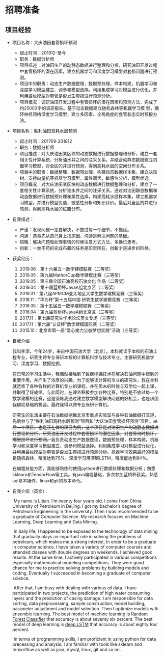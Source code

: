 # 招聘准备

## 项目经验

- 项目名称：大庆油田套管损坏预测
  - 起止时间：201812-至今
  - 职务：数据分析师
  - 项目描述：对油田生产的动静态数据进行整理和分析，研究油田开发过程中套管损坏的潜在因素，建立机器学习和深度学习模型对套损问题进行预测。
  - 项目中的职责：动态生产数据整理，数据预处理，样本构建，机器学习和深度学习模型建立、调参和模型选择。利用集成学习对模型进行优化，并利用最优模型对套管是否发生套损进行预测分析。
  - 项目概况：调研油田开发过程中套管损坏的潜在因素和预测方法，完成了约25000字的调研报告。基于动态数据建立随机森林等机器学习模
    型，循环神经网络深度学习模型，建立多因素、全局角度的套管状态实时预报方法。
  
- 项目名称：胜利油田高耗水层预测 
  - 起止时间：201709-201812
  - 职务：数据分析师
  - 项目描述：对大庆油田某区块的动态数据进行数据整理和分析，建立一套相关性计算系统，分析油水井之间的注采关系。并结合动静态数据建立机器学习模型，对全区的井进行预测，得到高耗水层的空间分布关系。
  - 项目中的职责：数据整理，数据预处理，构建动态数据样本集，建立决策树、支持向量机等机器学习模型，属性调优，敏感性分析，模型优选。
  - 项目概况：对大庆油田某区块的动态数据进行数据整理和分析，建立了一套相关性计算系统，分析油水井之间的注采关系。通过对油田静态数据和动态数据进行数据预处理和属性选择，构建高耗水层样本集，建立机器学习模型，并进行模型优选，敏感性分析和知识评价。最后对全区的井进行预测，得到高耗水层的位置分布。

- 自我描述：
  - 严谨：发现问题一定要解决，不放过每一个细节，不拖延。
  - 沟通：遇事先从自己身上找原因，沟通是解决问题的基础。
  - 韬晦：解决问题和处理事情的时候注意方式方法，多换位思考。
  - 创新：一丝不苟的完成布置的任务是职责所在，创新才是进步的阶梯。
  
- 获奖经历：
  1. 2019.06：第十六届五一数学建模联赛（二等奖）
  2. 2019.05：第九届MathorCup数学建模比赛（三等奖）
  3. 2019.05：第三届全国石油高校石油文化 作品（二等奖）
  4. 2019.04：第十届蓝桥杯JavaA组北京区（二等奖）
  5. 2019.01：第八届APMCM亚太地区大学生数学建模竞赛（三等奖）
  6. 2018.11：“华为杯”第十五届中国 研究生数学建模竞赛（三等奖）
  7. 2018.05：第十五届五一数学建模联赛（二等奖）
  8. 2018.04：第九届蓝桥杯JavaA组北京区（三等奖）
  9. 2017.11：第七届研究生学术论坛英文专场（三等奖）
  10. 2017.11：第六届“认证杯”数学建模国际赛（二等奖）
  11. 2015.10：北京市第一届“爱心接力公益梦想实践”活动（三等奖）
  
- 自我介绍

  ​		我叫李添，今年24岁，来自中国石油大学（北京）。本科就读于本校的石油工程专业，研究生跨专业保研本校的计算机科学与技术专业。主要研究机器学习、深度学习、数据挖掘。

  ​		在日常的学习生活中，我偶然接触到了数据挖掘技术在解决石油问题中起到的重要作用，并产生了浓厚的兴趣。为了能够读计算机专业的研究生，我在本科就选修了各种各样的计算机专业的课程，并在周末的时候与双学位一起上课，并取得了好成绩。与此同时，在课外积极参加各种比赛，特别是不放过每一个数学建模的比赛，这是锻炼我通过建立数学模型解决问题的好机会，也是巩固我编程基础的机会。最终我得以跨专业保研计算机。

  ​		研究生的生活主要在石油数据挖掘北京市重点实验室与各种石油数据打交道，先后参与了“胜利油田高耗水层预测”项目和“大庆油田套管损坏预测”项目。~~以后一个项目，也是正在做的项目为例，这个项目是对油田生产的动静态数据进行整理和分析，研究油田开发过程中套管损坏的潜在因素，对套管何时损坏，哪里损坏进行预测。~~我负责动态生产数据整理，数据预处理，样本构建，机器学习和深度学习模型建立、调参和模型选择。利用集成学习对模型进行优化，~~并利用最优模型对套管是否发生套损进行预测分析~~。机器学习效果最好的模型是随机森林，精度达到76%。深度学习用深层LSTM，精度能达到84%。

  ​		在编程技能方面，我能够熟练的使用python进行数据处理和数据分析；熟悉sklearn和TensorFlow等工具。有java编程基础，多次参加蓝桥杯获奖。熟悉sql基本操作、linux和git的基本命令。

- 自我介绍（英文）：

  ​		My name is Litian. I’m twenty four years old. I come from China University of Petroleum in Beijing. I got my bachelor’s degree of Petroleum Engineering in the university. Then I was recommended to be a graduate of Computer Science. My research focuses on Machine Learning, Deep Learning and Data Mining.

  ​		In daily life, I happened to be exposed to the technology of data mining that gradually plays an important role in solving the problems of petroleum, which makes me a strong interest. In order to be a graduate in computer science, I have taken a variety of computer courses and attended classes with double degrees on weekends. I achieved good results. At the same time, I actively participated in various competitions especially mathematical modeling competitions. They were good chance for me to practice solving problems by building models and coding. Eventually I succeeded in becoming a graduate of computer science.

  ​		After that, I am busy with dealing with various oil data. I have participated in two projects, the prediction of high water consuming layers and the prediction of casing damage. I am responsible for data sorting, data preprocessing, sample construction, model building, parameter adjustment and model selection. Then I optimize models with ensemble learning. The best model of machine learning is <u>Random Forest Classifier</u> that accuracy is about seventy six percent. The best model of deep learning is <u>deep LSTM</u> that accuracy is about eighty four percent.

  ​		In terms of programming skills, I am proficient in using python for data precessing and analysis. I am familiar with tools like sklearn and tensorflow as well as java, mysql, linux, git and so on. 